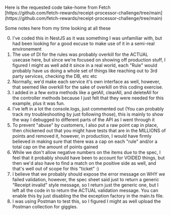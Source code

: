 <p>
Here is the requested code take-home from Fetch [https://github.com/fetch-rewards/receipt-processor-challenge/tree/main](https://github.com/fetch-rewards/receipt-processor-challenge/tree/main)
</p>
<p>
  Some notes here from my time looking at all these
  <ol start="0"> 
  <li>
  I've coded this in NestJS as it was something I was unfamiliar with, but had been looking for a good excuse to make use of it in a semi-real environement
  </li>
      <li>The use of DI for the rules was probably overkill for the ACTUAL usecase here, but since we're focused on showing off production stuff, I figured I might as well add it since in a real world, each "Rule" would probably have us doing a whole set of things like reaching out to 3rd party services, checking the DB, etc etc
      </li>
      <li>
      Normally, we'd make each service it's own interface as well, however, that seemed like overkill for the sake of overkill on this coding exercise.
    </li>
      <li>
      I added in a few extra methods like a getAll, clearAll, and deleteAll for the controller methods because I just felt that they were needed for this example, plus it was fun.
    </li>
      <li>I've left in a lot the console.logs, just commented out (You can probably track my troubleshooting by just following those), this is mainly to show the way I debugged to different parts of the API as I went through it
      </li>
      <li>To prevent "abuse" by customers, I also put a raw point cap in place, then chickened out that you might have tests that are in the MILLIONS of points and removed it, however, in production, I would have firmly believed in making sure that there was a cap on each "rule" and/or a total cap on the amount of points gained
      </li>
      <li>While we don't allow negative numbers on the items due to the spec, I feel that it probably should have been to account for VOIDED things, but then we'd also have to find a match on the positive side as well, and that's well out of scope for this "ticket" :) 
    </li>
    <li>
      I believe that we probably should expose the error message on WHY we failed validation, however, the spec sheet said just to return a generic "Receipt invalid" style message, so I return just the generic one, but I left all the code in to return the ACTUAL validation message. You can enable this by just disabling the the exception factory in the main.ts file.
    </li>
    <li>
      I was using Postman to test this, so I figured I might as well upload the Postman collection for giggles.
    </li>
  </ol>
</p>
